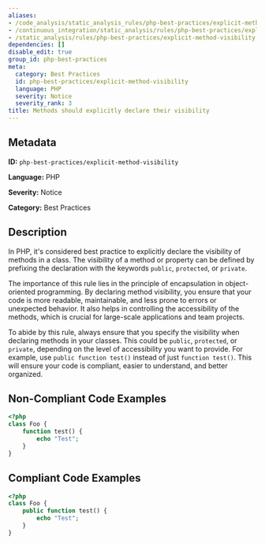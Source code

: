 ```yaml
---
aliases:
- /code_analysis/static_analysis_rules/php-best-practices/explicit-method-visibility
- /continuous_integration/static_analysis/rules/php-best-practices/explicit-method-visibility
- /static_analysis/rules/php-best-practices/explicit-method-visibility
dependencies: []
disable_edit: true
group_id: php-best-practices
meta:
  category: Best Practices
  id: php-best-practices/explicit-method-visibility
  language: PHP
  severity: Notice
  severity_rank: 3
title: Methods should explicitly declare their visibility
---
```

<!--  SOURCED FROM https://github.com/DataDog/datadog-static-analyzer-rule-docs -->


## Metadata
**ID:** `php-best-practices/explicit-method-visibility`

**Language:** PHP

**Severity:** Notice

**Category:** Best Practices

## Description
In PHP, it's considered best practice to explicitly declare the visibility of methods in a class. The visibility of a method or property can be defined by prefixing the declaration with the keywords `public`, `protected`, or `private`.

The importance of this rule lies in the principle of encapsulation in object-oriented programming. By declaring method visibility, you ensure that your code is more readable, maintainable, and less prone to errors or unexpected behavior. It also helps in controlling the accessibility of the methods, which is crucial for large-scale applications and team projects.

To abide by this rule, always ensure that you specify the visibility when declaring methods in your classes. This could be `public`, `protected`, or `private`, depending on the level of accessibility you want to provide. For example, use `public function test()` instead of just `function test()`. This will ensure your code is compliant, easier to understand, and better organized.

## Non-Compliant Code Examples
```php
<?php
class Foo {
    function test() {
        echo "Test";
    }
}
```

## Compliant Code Examples
```php
<?php
class Foo {
    public function test() {
        echo "Test";
    }
}
```
